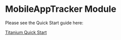 # MobileAppTracker Module

Please see the Quick Start guide here:

[Titanium Quick Start](http://support.mobileapptracking.com/entries/26457010)